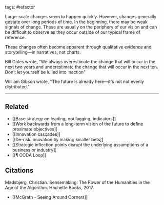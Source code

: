 tags: #refactor 

Large-scale changes seem to happen quickly. However, changes generally gestate over long periods of time. In the beginning, there may be weak signals of change. These are usually on the periphery of our vision and can be difficult to observe as they occur outside of our typical frame of reference. 

These changes often become apparent through qualitative evidence and storytelling—in narratives, not charts. 

Bill Gates wrote, "We always overestimate the change that will occur in the next two years and underestimate the change that will occur in the next ten. Don’t let yourself be lulled into inaction" 

William Gibson wrote, "The future is already here—it's not not evenly distributed."

--- 
## Related 
- [[Base strategy on leading, not lagging, indicators]]
- [[Work backwards from a long-term vision of the future to define proximate objectives]]
- [[Innovation cascades]]
- [[De-risk innovation by making smaller bets]]
- [[Strategic inflection points disrupt the underlying assumptions of a business or industry]]
- [[¶ OODA Loop]]

## Citations
Madsbjerg, Christian. Sensemaking: The Power of the Humanities in the Age of the Algorithm. Hachette Books, 2017.

- [[McGrath - Seeing Around Corners]]